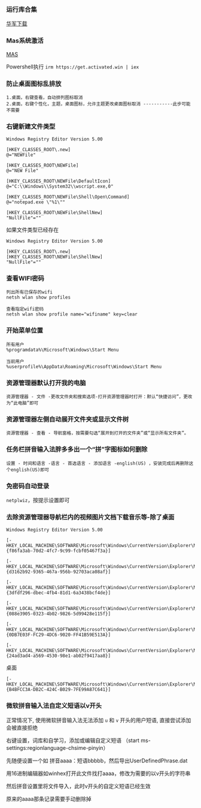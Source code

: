 ### 运行库合集
[华军下载](https://www.onlinedown.net/search?searchname=%E5%BE%AE%E8%BD%AF%E5%B8%B8%E7%94%A8%E8%BF%90%E8%A1%8C%E5%BA%93&button=%E6%90%9C%E7%B4%A2)

### Mas系统激活

[MAS](https://massgrave.dev/)  

Powershell执行 `irm https://get.activated.win | iex`  


### 防止桌面图标乱排放
```
1.桌面，右键查看，自动排列图标取消  
2.桌面，右键个性化，主题，桌面图标，允许主题更改桌面图标取消 -----------此步可能不需要  
```

### 右键新建文件类型
```
Windows Registry Editor Version 5.00

[HKEY_CLASSES_ROOT\.new]
@="NEWFile"

[HKEY_CLASSES_ROOT\NEWFile]
@="NEW File"

[HKEY_CLASSES_ROOT\NEWFile\DefaultIcon]
@="C:\\Windows\\System32\\wscript.exe,0"

[HKEY_CLASSES_ROOT\NEWFile\Shell\Open\Command]
@="notepad.exe \"%1\""

[HKEY_CLASSES_ROOT\NEWFile\ShellNew]
"NullFile"=""
```
如果文件类型已经存在
```
Windows Registry Editor Version 5.00

[HKEY_CLASSES_ROOT\.new]
[HKEY_CLASSES_ROOT\NEWFile\ShellNew]
"NullFile"=""
```

### 查看WIFI密码
```
列出所有已保存的wifi
netsh wlan show profiles

查看指定wifi密码
netsh wlan show profile name="wifiname" key=clear
```

### 开始菜单位置

```
所有用户
%programdata%\Microsoft\Windows\Start Menu

当前用户
%userprofile%\AppData\Roaming\Microsoft\Windows\Start Menu
```
### 资源管理器默认打开我的电脑

```
资源管理器 - 文件 -更改文件夹和搜索选项-打开资源管理器时打开：默认“快捷访问”，更改为“此电脑”即可
```

### 资源管理器左侧自动展开文件夹或显示文件树
```
资源管理器 - 查看 - 导航窗格，按需要勾选“展开到打开的文件夹”或“显示所有文件夹”。
```

### 任务栏拼音输入法胖多多出一个“拼”字图标如何删除
```
设置 - 时间和语言 -语言 - 首选语言 - 添加语言 -english(US) ，安装完成后再删除这个english(US)即可
```

### 免密码自动登录

`netplwiz`，按提示设置即可

### 去除资源管理器导航栏内的视频图片文档下载音乐等-除了桌面
```
Windows Registry Editor Version 5.00

[-HKEY_LOCAL_MACHINE\SOFTWARE\Microsoft\Windows\CurrentVersion\Explorer\MyComputer\NameSpace\{f86fa3ab-70d2-4fc7-9c99-fcbf05467f3a}]

[-HKEY_LOCAL_MACHINE\SOFTWARE\Microsoft\Windows\CurrentVersion\Explorer\MyComputer\NameSpace\{d3162b92-9365-467a-956b-92703aca08af}]

[-HKEY_LOCAL_MACHINE\SOFTWARE\Microsoft\Windows\CurrentVersion\Explorer\MyComputer\NameSpace\{3dfdf296-dbec-4fb4-81d1-6a3438bcf4de}]

[-HKEY_LOCAL_MACHINE\SOFTWARE\Microsoft\Windows\CurrentVersion\Explorer\MyComputer\NameSpace\{088e3905-0323-4b02-9826-5d99428e115f}]

[-HKEY_LOCAL_MACHINE\SOFTWARE\Microsoft\Windows\CurrentVersion\Explorer\MyComputer\NameSpace\{0DB7E03F-FC29-4DC6-9020-FF41B59E513A}]

[-HKEY_LOCAL_MACHINE\SOFTWARE\Microsoft\Windows\CurrentVersion\Explorer\MyComputer\NameSpace\{24ad3ad4-a569-4530-98e1-ab02f9417aa8}]
```


桌面  
```
[-HKEY_LOCAL_MACHINE\SOFTWARE\Microsoft\Windows\CurrentVersion\Explorer\MyComputer\NameSpace\{B4BFCC3A-DB2C-424C-B029-7FE99A87C641}]
```

### 微软拼音输入法自定义短语以v开头
正常情况下, 使用微软拼音输入法无法添加 `u` 和 `v` 开头的用户短语, 直接尝试添加会被直接拒绝  

右键设置，词库和自学习，添加或编辑自定义短语 （start ms-settings:regionlanguage-chsime-pinyin）  

先随便设置一个如 拼音aaaa：短语bbbbb，然后导出UserDefinedPhrase.dat  

用16进制编辑器如winhex打开此文件找打aaaa，修改为需要的以v开头的字符串  

然后拼音设置里将文件导入，此时v开头的自定义短语已经生效  

原来的aaaa那条记录需要手动删除掉  